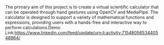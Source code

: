 The primary aim of this project is to create a virtual scientific calculator that can be operated through hand gestures using OpenCV and MediaPipe. The calculator is designed to support a variety of mathematical functions and expressions, providing users with a hands-free and interactive way to perform calculations.Demo Link:https://www.linkedin.com/feed/update/urn:li:activity:7154805653440548864/
